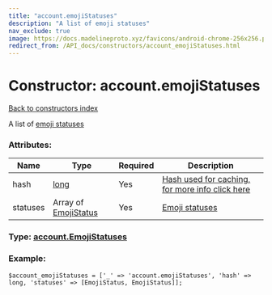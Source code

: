 ```yaml
---
title: "account.emojiStatuses"
description: "A list of emoji statuses"
nav_exclude: true
image: https://docs.madelineproto.xyz/favicons/android-chrome-256x256.png
redirect_from: /API_docs/constructors/account_emojiStatuses.html
---
```

# Constructor: account.emojiStatuses  
[Back to constructors index](/API_docs/constructors/index.html)



A list of [emoji statuses](https://core.telegram.org/api/emoji-status)

### Attributes:

| Name     |    Type       | Required | Description |
|----------|---------------|----------|-------------|
|hash|[long](/API_docs/types/long.html) | Yes|[Hash used for caching, for more info click here](https://core.telegram.org/api/offsets#hash-generation)|
|statuses|Array of [EmojiStatus](/API_docs/types/EmojiStatus.html) | Yes|[Emoji statuses](https://core.telegram.org/api/emoji-status)|



### Type: [account.EmojiStatuses](/API_docs/types/account.EmojiStatuses.html)


### Example:

```
$account_emojiStatuses = ['_' => 'account.emojiStatuses', 'hash' => long, 'statuses' => [EmojiStatus, EmojiStatus]];
```  
